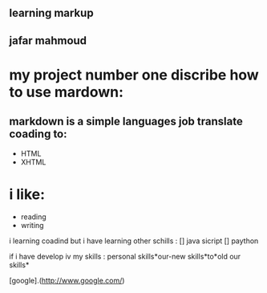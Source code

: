 ## learning markup

## jafar mahmoud
# my project number one  discribe how to use mardown:

## markdown is a simple languages job translate coading to:

* HTML
* XHTML

# i like:
- reading
- writing

i learning coadind but i have learning other schills :
[] java sicript
[] paython

if i have develop iv my skills :
personal skills\*our-new skills\*to\*old our skills\*

[google].(http://www.google.com/)




